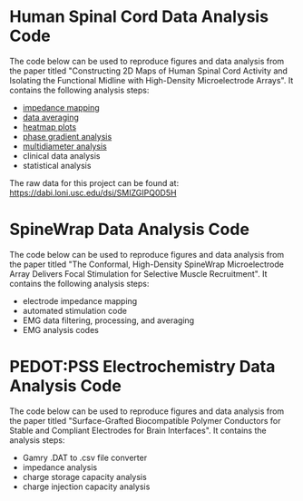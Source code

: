 # Human Spinal Cord Data Analysis Code

The code below can be used to reproduce figures and data analysis from the paper titled "Constructing 2D Maps of Human Spinal Cord Activity and Isolating the Functional Midline with High-Density Microelectrode Arrays". It contains the following analysis steps:
+ [impedance mapping](https://github.com/srussman/srussman.github.io/tree/main/impedance%20mapping)
+ [data averaging](https://github.com/srussman/srussman.github.io/tree/main/data%20averaging)
+ [heatmap plots](https://github.com/srussman/srussman.github.io/tree/main/paper%20figures)
+ [phase gradient analysis](https://github.com/srussman/srussman.github.io/tree/main/paper%20figures/wavefront%20plots)
+ [multidiameter analysis](https://github.com/srussman/srussman.github.io/tree/main/paper%20figures)
+ clinical data analysis
+ statistical analysis

The raw data for this project can be found at: https://dabi.loni.usc.edu/dsi/SMIZGIPQ0D5H

# SpineWrap Data Analysis Code
The code below can be used to reproduce figures and data analysis from the paper titled "The Conformal, High-Density SpineWrap Microelectrode Array Delivers Focal Stimulation for Selective Muscle Recruitment". It contains the following analysis steps:

+ electrode impedance mapping
+ automated stimulation code
+ EMG data filtering, processing, and averaging
+ EMG analysis codes

# PEDOT:PSS Electrochemistry Data Analysis Code
The code below can be used to reproduce figures and data analysis from the paper titled "Surface-Grafted Biocompatible Polymer Conductors for Stable and Compliant Electrodes for Brain Interfaces". It contains the analysis steps:

+ Gamry .DAT to .csv file converter
+ impedance analysis
+ charge storage capacity analysis
+ charge injection capacity analysis
